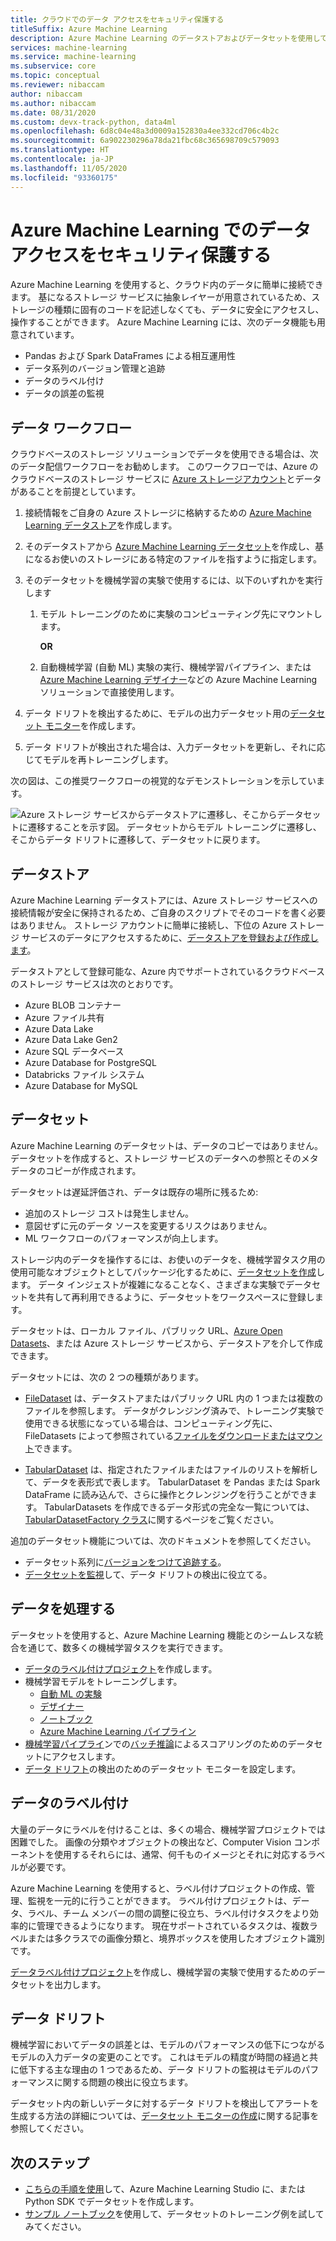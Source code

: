 ```yaml
---
title: クラウドでのデータ アクセスをセキュリティ保護する
titleSuffix: Azure Machine Learning
description: Azure Machine Learning のデータストアおよびデータセットを使用して、Azure 上のデータ ストレージに安全に接続する方法について説明します。
services: machine-learning
ms.service: machine-learning
ms.subservice: core
ms.topic: conceptual
ms.reviewer: nibaccam
author: nibaccam
ms.author: nibaccam
ms.date: 08/31/2020
ms.custom: devx-track-python, data4ml
ms.openlocfilehash: 6d8c04e48a3d0009a152830a4ee332cd706c4b2c
ms.sourcegitcommit: 6a902230296a78da21fbc68c365698709c579093
ms.translationtype: HT
ms.contentlocale: ja-JP
ms.lasthandoff: 11/05/2020
ms.locfileid: "93360175"
---
```

# <a name="secure-data-access-in-azure-machine-learning"></a>Azure Machine Learning でのデータ アクセスをセキュリティ保護する

Azure Machine Learning を使用すると、クラウド内のデータに簡単に接続できます。  基になるストレージ サービスに抽象レイヤーが用意されているため、ストレージの種類に固有のコードを記述しなくても、データに安全にアクセスし、操作することができます。 Azure Machine Learning には、次のデータ機能も用意されています。

*    Pandas および Spark DataFrames による相互運用性
*    データ系列のバージョン管理と追跡
*    データのラベル付け 
*    データの誤差の監視
    
## <a name="data-workflow"></a>データ ワークフロー

クラウドベースのストレージ ソリューションでデータを使用できる場合は、次のデータ配信ワークフローをお勧めします。 このワークフローでは、Azure のクラウドベースのストレージ サービスに [Azure ストレージアカウント](../storage/common/storage-account-create.md?tabs=azure-portal)とデータがあることを前提としています。 

1. 接続情報をご自身の Azure ストレージに格納するための [Azure Machine Learning データストア](#datastores)を作成します。

2. そのデータストアから [Azure Machine Learning データセット](#datasets)を作成し、基になるお使いのストレージにある特定のファイルを指すように指定します。 

3. そのデータセットを機械学習の実験で使用するには、以下のいずれかを実行します
    1. モデル トレーニングのために実験のコンピューティング先にマウントします。

        **OR** 

    1. 自動機械学習 (自動 ML) 実験の実行、機械学習パイプライン、または [Azure Machine Learning デザイナー](concept-designer.md)などの Azure Machine Learning ソリューションで直接使用します。

4. データ ドリフトを検出するために、モデルの出力データセット用の[データセット モニター](#data-drift)を作成します。 

5. データ ドリフトが検出された場合は、入力データセットを更新し、それに応じてモデルを再トレーニングします。

次の図は、この推奨ワークフローの視覚的なデモンストレーションを示しています。

![Azure ストレージ サービスからデータストアに遷移し、そこからデータセットに遷移することを示す図。 データセットからモデル トレーニングに遷移し、そこからデータ ドリフトに遷移して、データセットに戻ります。](./media/concept-data/data-concept-diagram.svg)

## <a name="datastores"></a>データストア

Azure Machine Learning データストアには、Azure ストレージ サービスへの接続情報が安全に保持されるため、ご自身のスクリプトでそのコードを書く必要はありません。 ストレージ アカウントに簡単に接続し、下位の Azure ストレージ サービスのデータにアクセスするために、[データストアを登録および作成します](how-to-access-data.md)。 

データストアとして登録可能な、Azure 内でサポートされているクラウドベースのストレージ サービスは次のとおりです。

+ Azure BLOB コンテナー
+ Azure ファイル共有
+ Azure Data Lake
+ Azure Data Lake Gen2
+ Azure SQL データベース
+ Azure Database for PostgreSQL
+ Databricks ファイル システム
+ Azure Database for MySQL

## <a name="datasets"></a>データセット

Azure Machine Learning のデータセットは、データのコピーではありません。 データセットを作成すると、ストレージ サービスのデータへの参照とそのメタデータのコピーが作成されます。 

データセットは遅延評価され、データは既存の場所に残るため:

* 追加のストレージ コストは発生しません。
* 意図せずに元のデータ ソースを変更するリスクはありません。
* ML ワークフローのパフォーマンスが向上します。

ストレージ内のデータを操作するには、お使いのデータを、機械学習タスク用の使用可能なオブジェクトとしてパッケージ化するために、[データセットを作成](how-to-create-register-datasets.md)します。 データ インジェストが複雑になることなく、さまざまな実験でデータセットを共有して再利用できるように、データセットをワークスペースに登録します。

データセットは、ローカル ファイル、パブリック URL、[Azure Open Datasets](https://azure.microsoft.com/services/open-datasets/)、または Azure ストレージ サービスから、データストアを介して作成できます。 

データセットには、次の 2 つの種類があります。 

+ [FileDataset](/python/api/azureml-core/azureml.data.file_dataset.filedataset?preserve-view=true&view=azure-ml-py) は、データストアまたはパブリック URL 内の 1 つまたは複数のファイルを参照します。 データがクレンジング済みで、トレーニング実験で使用できる状態になっている場合は、コンピューティング先に、FileDatasets によって参照されている[ファイルをダウンロードまたはマウント](how-to-train-with-datasets.md#mount-files-to-remote-compute-targets)できます。

+ [TabularDataset](/python/api/azureml-core/azureml.data.tabulardataset?preserve-view=true&view=azure-ml-py) は、指定されたファイルまたはファイルのリストを解析して、データを表形式で表します。 TabularDataset を Pandas または Spark DataFrame に読み込んで、さらに操作とクレンジングを行うことができます。 TabularDatasets を作成できるデータ形式の完全な一覧については、[TabularDatasetFactory クラス](/python/api/azureml-core/azureml.data.dataset_factory.tabulardatasetfactory)に関するページをご覧ください。

追加のデータセット機能については、次のドキュメントを参照してください。

+ データセット系列に[バージョンをつけて追跡する](how-to-version-track-datasets.md)。
+ [データセットを監視](how-to-monitor-datasets.md)して、データ ドリフトの検出に役立てる。    

## <a name="work-with-your-data"></a>データを処理する

データセットを使用すると、Azure Machine Learning 機能とのシームレスな統合を通じて、数多くの機械学習タスクを実行できます。 

+ [データのラベル付けプロジェクト](#label)を作成します。
+ 機械学習モデルをトレーニングします。
     + [自動 ML の実験](how-to-use-automated-ml-for-ml-models.md)
     + [デザイナー](tutorial-designer-automobile-price-train-score.md#import-data)
     + [ノートブック](how-to-train-with-datasets.md)
     + [Azure Machine Learning パイプライン](how-to-create-your-first-pipeline.md)
+ [機械学習パイプライ](how-to-create-your-first-pipeline.md)ンでの[バッチ推論](./tutorial-pipeline-batch-scoring-classification.md)によるスコアリングのためのデータセットにアクセスします。
+ [データ ドリフト](#drift)の検出のためのデータセット モニターを設定します。

<a name="label"></a>

## <a name="data-labeling"></a>データのラベル付け

大量のデータにラベルを付けることは、多くの場合、機械学習プロジェクトでは困難でした。 画像の分類やオブジェクトの検出など、Computer Vision コンポーネントを使用するそれらには、通常、何千ものイメージとそれに対応するラベルが必要です。

Azure Machine Learning を使用すると、ラベル付けプロジェクトの作成、管理、監視を一元的に行うことができます。 ラベル付けプロジェクトは、データ、ラベル、チーム メンバーの間の調整に役立ち、ラベル付けタスクをより効率的に管理できるようになります。 現在サポートされているタスクは、複数ラベルまたは多クラスでの画像分類と、境界ボックスを使用したオブジェクト識別です。

[データラベル付けプロジェクト](how-to-create-labeling-projects.md)を作成し、機械学習の実験で使用するためのデータセットを出力します。

<a name="drift"></a>

## <a name="data-drift"></a>データ ドリフト

機械学習においてデータの誤差とは、モデルのパフォーマンスの低下につながるモデルの入力データの変更のことです。 これはモデルの精度が時間の経過と共に低下する主な理由の 1 つであるため、データ ドリフトの監視はモデルのパフォーマンスに関する問題の検出に役立ちます。

データセット内の新しいデータに対するデータ ドリフトを検出してアラートを生成する方法の詳細については、[データセット モニターの作成](how-to-monitor-datasets.md)に関する記事を参照してください。

## <a name="next-steps"></a>次のステップ 

+ [こちらの手順を使用](how-to-create-register-datasets.md)して、Azure Machine Learning Studio に、または Python SDK でデータセットを作成します。
+ [サンプル ノートブック](https://github.com/Azure/MachineLearningNotebooks/tree/master/how-to-use-azureml/work-with-data/)を使用して、データセットのトレーニング例を試してみてください。